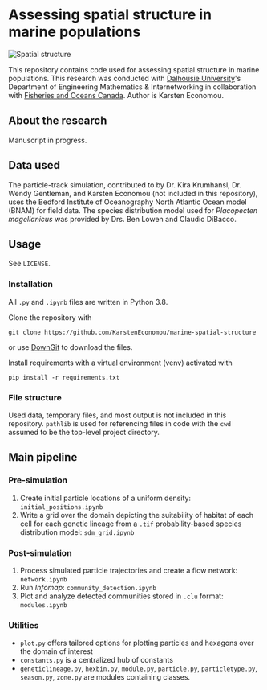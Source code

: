 
# Assessing spatial structure in marine populations

![Spatial structure](https://karsteneconomou.com/projects/marine-spatial-structure/clusters.png)

This repository contains code used for assessing spatial structure in marine populations. This research was conducted with [Dalhousie University](https://www.dal.ca)'s Department of Engineering Mathematics & Internetworking in collaboration with [Fisheries and Oceans Canada](https://www.dfo-mpo.gc.ca). Author is Karsten Economou.

## About the research

Manuscript in progress.

## Data used

The particle-track simulation, contributed to by Dr. Kira Krumhansl, Dr. Wendy Gentleman, and Karsten Economou (not included in this repository), uses the Bedford Institute of Oceanography North Atlantic Ocean model (BNAM) for field data. The species distribution model used for *Placopecten magellanicus* was provided by Drs. Ben Lowen and Claudio DiBacco.

## Usage

See `LICENSE`.

### Installation

All `.py` and `.ipynb` files are written in Python 3.8.

Clone the repository with

```shell
git clone https://github.com/KarstenEconomou/marine-spatial-structure
```

or use [DownGit](https://minhaskamal.github.io/DownGit/#/home?url=https://github.com/KarstenEconomou/marine-spatial-structure) to download the files.

Install requirements with a virtual environment (venv) activated with

```shell
pip install -r requirements.txt
```

### File structure

Used data, temporary files, and most output is not included in this repository. `pathlib` is used for referencing files in code with the `cwd` assumed to be the top-level project directory.

## Main pipeline

### Pre-simulation

1. Create initial particle locations of a uniform density: `initial_positions.ipynb`
2. Write a grid over the domain depicting the suitability of habitat of each cell for each genetic lineage from a `.tif` probability-based species distribution model: `sdm_grid.ipynb`

### Post-simulation

1. Process simulated particle trajectories and create a flow network: `network.ipynb`
2. Run *Infomap*: `community_detection.ipynb`
3. Plot and analyze detected communities stored in `.clu` format: `modules.ipynb`

### Utilities

* `plot.py` offers tailored options for plotting particles and hexagons over the domain of interest
* `constants.py` is a centralized hub of constants
* `geneticlineage.py`, `hexbin.py`, `module.py`, `particle.py`, `particletype.py`, `season.py`, `zone.py` are modules containing classes.
